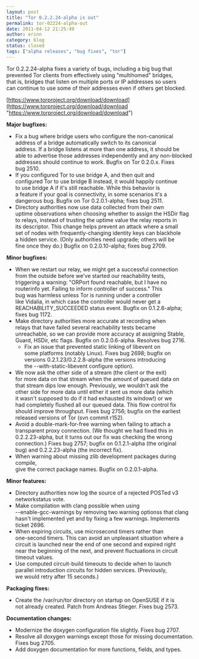 ```yaml
---
layout: post
title: "Tor 0.2.2.24-alpha is out"
permalink: tor-02224-alpha-out
date: 2011-04-12 21:25:49
author: erinn
category: blog
status: closed
tags: ["alpha releases", "bug fixes", "tor"]
---
```


Tor 0.2.2.24-alpha fixes a variety of bugs, including a big bug that  
 prevented Tor clients from effectively using "multihomed" bridges,  
 that is, bridges that listen on multiple ports or IP addresses so users  
 can continue to use some of their addresses even if others get blocked.

[https://www.torproject.org/download/download](https://www.torproject.org/download/download "https://www.torproject.org/download/download")

**Major bugfixes:**

-   Fix a bug where bridge users who configure the non-canonical  
     address of a bridge automatically switch to its canonical  
     address. If a bridge listens at more than one address, it should be  
     able to advertise those addresses independently and any non-blocked  
     addresses should continue to work. Bugfix on Tor 0.2.0.x. Fixes  
     bug 2510.
-   If you configured Tor to use bridge A, and then quit and  
     configured Tor to use bridge B instead, it would happily continue  
     to use bridge A if it's still reachable. While this behavior is  
     a feature if your goal is connectivity, in some scenarios it's a  
     dangerous bug. Bugfix on Tor 0.2.0.1-alpha; fixes bug 2511.
-   Directory authorities now use data collected from their own  
     uptime observations when choosing whether to assign the HSDir flag  
     to relays, instead of trusting the uptime value the relay reports in  
     its descriptor. This change helps prevent an attack where a small  
     set of nodes with frequently-changing identity keys can blackhole  
     a hidden service. (Only authorities need upgrade; others will be  
     fine once they do.) Bugfix on 0.2.0.10-alpha; fixes bug 2709.

**Minor bugfixes:**

-   When we restart our relay, we might get a successful connection  
     from the outside before we've started our reachability tests,  
     triggering a warning: "ORPort found reachable, but I have no  
     routerinfo yet. Failing to inform controller of success." This  
     bug was harmless unless Tor is running under a controller  
     like Vidalia, in which case the controller would never get a  
     REACHABILITY\_SUCCEEDED status event. Bugfix on 0.1.2.6-alpha;  
     fixes bug 1172.
-   Make directory authorities more accurate at recording when  
     relays that have failed several reachability tests became  
     unreachable, so we can provide more accuracy at assigning Stable,  
     Guard, HSDir, etc flags. Bugfix on 0.2.0.6-alpha. Resolves bug 2716.  
     - Fix an issue that prevented static linking of libevent on  
     some platforms (notably Linux). Fixes bug 2698; bugfix on  
     versions 0.2.1.23/0.2.2.8-alpha (the versions introducing  
     the --with-static-libevent configure option).
-   We now ask the other side of a stream (the client or the exit)  
     for more data on that stream when the amount of queued data on  
     that stream dips low enough. Previously, we wouldn't ask the  
     other side for more data until either it sent us more data (which  
     it wasn't supposed to do if it had exhausted its window!) or we  
     had completely flushed all our queued data. This flow control fix  
     should improve throughput. Fixes bug 2756; bugfix on the earliest  
     released versions of Tor (svn commit r152).
-   Avoid a double-mark-for-free warning when failing to attach a  
     transparent proxy connection. (We thought we had fixed this in  
     0.2.2.23-alpha, but it turns out our fix was checking the wrong  
     connection.) Fixes bug 2757; bugfix on 0.1.2.1-alpha (the original  
     bug) and 0.2.2.23-alpha (the incorrect fix).
-   When warning about missing zlib development packages during compile,  
     give the correct package names. Bugfix on 0.2.0.1-alpha.

**Minor features:**

-   Directory authorities now log the source of a rejected POSTed v3  
     networkstatus vote.
-   Make compilation with clang possible when using  
     --enable-gcc-warnings by removing two warning optionss that clang  
     hasn't implemented yet and by fixing a few warnings. Implements  
     ticket 2696.
-   When expiring circuits, use microsecond timers rather than  
     one-second timers. This can avoid an unpleasant situation where a  
     circuit is launched near the end of one second and expired right  
     near the beginning of the next, and prevent fluctuations in circuit  
     timeout values.
-   Use computed circuit-build timeouts to decide when to launch  
     parallel introduction circuits for hidden services. (Previously,  
     we would retry after 15 seconds.)

**Packaging fixes:**

-   Create the /var/run/tor directory on startup on OpenSUSE if it is  
     not already created. Patch from Andreas Stieger. Fixes bug 2573.

**Documentation changes:**

-   Modernize the doxygen configuration file slightly. Fixes bug 2707.
-   Resolve all doxygen warnings except those for missing documentation.  
     Fixes bug 2705.
-   Add doxygen documentation for more functions, fields, and types.

